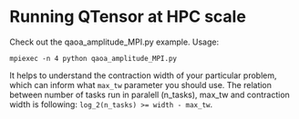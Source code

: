 # Running QTensor at HPC scale

Check out the qaoa_amplitude_MPI.py example.
Usage:

```
mpiexec -n 4 python qaoa_amplitude_MPI.py
```

It helps to understand the contraction width of your particular problem, which can inform what `max_tw` parameter you should use. 
The relation between number of tasks run in paralell (n_tasks), max_tw and contraction width is following: `log_2(n_tasks) >= width - max_tw`.
